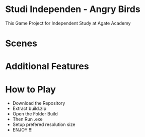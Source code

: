 # Studi Independen - Angry Birds
This Game Project for Independent Study at Agate Academy

# Scenes


# Additional Features


# How to Play
- Download the Repository
- Extract build.zip
- Open the Folder Build
- Then Run .exe
- Setup prefered resolution size
- ENJOY !!!
